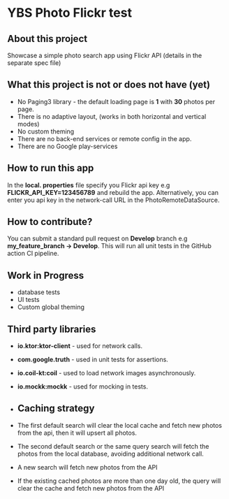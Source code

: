 # YBS Photo Flickr test

## About this project
Showcase a simple photo search app using Flickr API (details in the separate spec file)

## What this project is not or does not have (yet)

- No Paging3 library - the default loading page is **1** with **30** photos per page.
- There is no adaptive layout, (works in both horizontal and vertical modes)
- No custom theming
- There are no back-end services or remote config in the app.
- There are no Google play-services

## How to run this app

In the **local. properties** file specify you Flickr api key e.g **FLICKR_API_KEY=123456789** and rebuild the app.
Alternatively, you can enter you api key in the network-call URL in the PhotoRemoteDataSource.

## How to contribute?

You can submit a standard pull request on **Develop** branch e.g **my_feature_branch -> Develop**. This will run all unit tests in the GitHub action CI pipeline.

## Work in Progress

- database tests
- UI tests
- Custom global theming

## Third party libraries

- **io.ktor:ktor-client** - used for network calls.
- **com.google.truth** - used in unit tests for assertions.
- **io.coil-kt:coil** - used to load network images asynchronously.
- **io.mockk:mockk** - used for mocking in tests.

- ## Caching strategy

- The first default search will clear the local cache and fetch new photos from the api, then it will upsert all photos.
- The second default search or the same query search will fetch the photos from the local database, avoiding additional network call.
- A new search will fetch new photos from the API
- If the existing cached photos are more than one day old, the query will clear the cache and fetch new photos from the API

 

